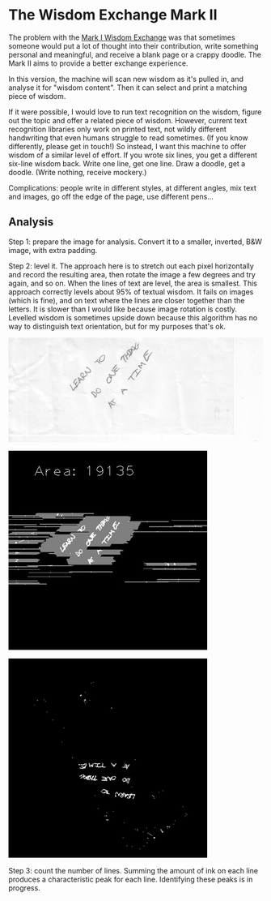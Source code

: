 The Wisdom Exchange Mark II
===========================

The problem with the [Mark I Wisdom Exchange](https://github.com/tangentmonger/wisdomexchange) was that sometimes someone would put a lot of thought into their contribution, write something personal and meaningful, and receive a blank page or a crappy doodle. The Mark II aims to provide a better exchange experience.

In this version, the machine will scan new wisdom as it's pulled in, and analyse it for "wisdom content". Then it can select and print a matching piece of wisdom. 

If it were possible, I would love to run text recognition on the wisdom, figure out the topic and offer a related piece of wisdom. However, current text recognition libraries only work on printed text, not wildly different handwriting that even humans struggle to read sometimes. (If you know differently, please get in touch!) So instead, I want this machine to offer wisdom of a similar level of effort. If you wrote six lines, you get a different six-line wisdom back. Write one line, get one line. Draw a doodle, get a doodle. (Write nothing, receive mockery.)

Complications: people write in different styles, at different angles, mix text and images, go off the edge of the page, use different pens...

Analysis
--------

Step 1: prepare the image for analysis. Convert it to a smaller, inverted, B&W image, with extra padding.

Step 2: level it. The approach here is to stretch out each pixel horizontally and record the resulting area, then rotate the image a few degrees and try again, and so on. When the lines of text are level, the area is smallest. This approach correctly levels about 95% of textual wisdom. It fails on images (which is fine), and on text where the lines are closer together than the letters. It is slower than I would like because image rotation is costly. Levelled wisdom is sometimes upside down because this algorithm has no way to distinguish text orientation, but for my purposes that's ok.

![Original wisdom](https://raw.githubusercontent.com/tangentmonger/wisdomexchangemarkII/master/levelling-before.jpeg)

![Levelling in action](https://raw.githubusercontent.com/tangentmonger/wisdomexchangemarkII/master/levelling.gif "Levelling in action")

![Levelled wisdom](https://raw.githubusercontent.com/tangentmonger/wisdomexchangemarkII/master/levelling-after.png)

Step 3: count the number of lines. Summing the amount of ink on each line produces a characteristic peak for each line. Identifying these peaks is in progress. 


